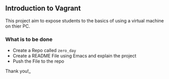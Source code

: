 ## Introduction to Vagrant
This project aim to expose students to the basics of using a virtual machine on thier PC.

### What is to be done
- Create a Repo called `zero_day`
- Create a README File using Emacs and explain the project
- Push the File to the repo


Thank you!_